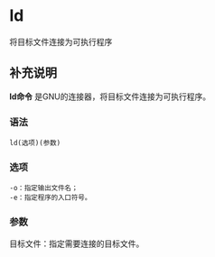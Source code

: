 ld
===

将目标文件连接为可执行程序

## 补充说明

**ld命令** 是GNU的连接器，将目标文件连接为可执行程序。

### 语法  

```
ld(选项)(参数)
```

### 选项  

```
-o：指定输出文件名；
-e：指定程序的入口符号。
```

### 参数  

目标文件：指定需要连接的目标文件。


<!-- Linux命令行搜索引擎：https://jaywcjlove.github.io/linux-command/ -->